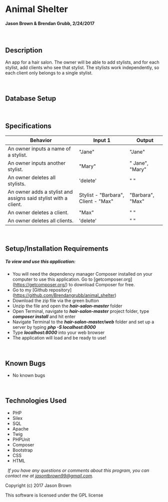 # **Animal Shelter**
#### Jason Brown & Brendan Grubb, 2/24/2017

&nbsp;
## Description
An app for a hair salon. The owner will be able to add stylists, and for each stylist, add clients who see that stylist. The stylists work independently, so each client only belongs to a single stylist.

&nbsp;
## Database Setup



&nbsp;
## Specifications

|Behavior|Input 1|Output|
|--------|-------|------|
| An owner inputs a name of a stylist. | "Jane" | "Jane" |
| An owner inputs another stylist. | "Mary" | " Jane", "Mary" |
| An owner deletes all stylists. | 'delete' | " " |
| An owner adds a stylist and assigns said stylist with a client. | Stylist - "Barbara", Client - "Max" | "Barbara", "Max" |
| An owner deletes a client. | "Max" | " " |
| An owner deletes all clients. | 'delete' | " " |


&nbsp;
## Setup/Installation Requirements
##### _To view and use this application:_
* You will need the dependency manager Composer installed on your computer to use this application. Go to [getcomposer.org] (https://getcomposer.org/) to download Composer for free.
* Go to my [Github repository] (https://github.com/Brendangrubb/animal_shelter)
* Download the zip file via the green button
* Unzip the file and open the **_hair-salon-master_** folder
* Open Terminal, navigate to **_hair-salon-master_** project folder, type **_composer install_** and hit enter
* Navigate Terminal to the **_hair-salon-master/web_** folder and set up a server by typing **_php -S localhost:8000_**
* Type **_localhost:8000_** into your web browser
* The application will load and be ready to use!

&nbsp;
## Known Bugs
* No known bugs

&nbsp;
## Technologies Used
* PHP
* Silex
* SQL
* Apache
* Twig
* PHPUnit
* Composer
* Bootstrap
* CSS
* HTML

&nbsp;
_If you have any questions or comments about this program, you can contact me at [jasontbrown99@gmail.com](mailto:jasontbrown99@gmail.com)._

Copyright (c) 2017 Jason Brown

This software is licensed under the GPL license
